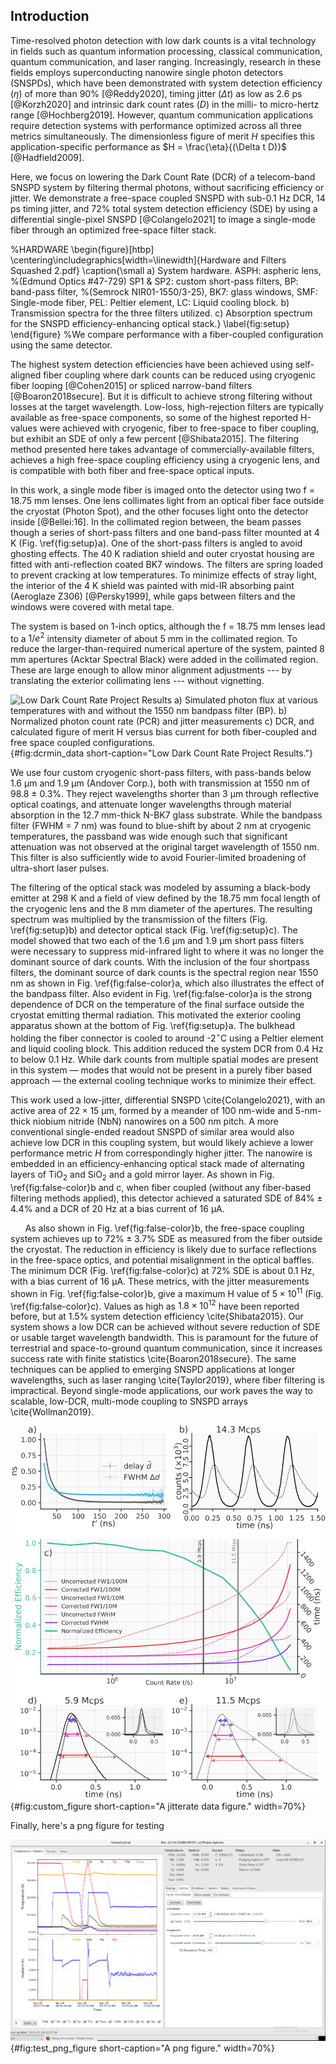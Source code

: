 ## Introduction
Time-resolved photon detection with low dark counts is a vital technology in fields such as quantum information processing, classical communication, quantum communication, and laser ranging. Increasingly, research in these fields employs superconducting nanowire single photon detectors (SNSPDs), which have been demonstrated with system detection efficiency ($\eta$) of more than 90% [@Reddy2020], timing jitter ($\Delta t$) as low as 2.6 ps [@Korzh2020] and intrinsic dark count rates ($D$) in the milli- to  micro-hertz range [@Hochberg2019]. However, quantum communication applications require detection systems with performance optimized across all three metrics simultaneously. The dimensionless figure of merit  $H$ specifies this application-specific performance as $H = \frac{\eta}{(\Delta t D)}$  [@Hadfield2009]. 

Here, we focus on lowering the Dark Count Rate (DCR) of a telecom-band SNSPD system by filtering thermal photons, without sacrificing efficiency or jitter. We demonstrate a free-space coupled SNSPD with sub-0.1 Hz DCR, 14 ps timing jitter, and 72% total system detection efficiency (SDE) by using a differential single-pixel SNSPD [@Colangelo2021] to image a single-mode fiber through an optimized free-space filter stack. 


%HARDWARE
\begin{figure}[htbp]
\centering\includegraphics[width=\linewidth]{Hardware and Filters Squashed 2.pdf}
\caption{\small a) System hardware. ASPH: aspheric lens, %(Edmund Optics \#47-729)
SP1 \& SP2: custom short-pass filters, BP: band-pass filter, %(Semrock NIR01-1550/3-25),
BK7: glass windows, SMF: Single-mode fiber, PEL: Peltier element, LC: Liquid cooling block. b) Transmission spectra for the three filters utilized. c) Absorption spectrum for the SNSPD efficiency-enhancing optical stack.}
\label{fig:setup}
\end{figure}
%We compare performance with a fiber-coupled configuration using the same detector. 


The highest system detection efficiencies have been achieved using self-aligned fiber coupling where dark counts can be reduced using cryogenic fiber looping [@Cohen2015] or spliced narrow-band filters [@Boaron2018secure]. But it is difficult to achieve strong filtering without losses at the target wavelength. Low-loss, high-rejection filters are typically available as free-space components, so some of the highest reported H-values were achieved with cryogenic, fiber to free-space to fiber coupling, but exhibit an SDE of only a few percent  [@Shibata2015]. The filtering method presented here takes advantage of commercially-available filters, achieves a high free-space coupling efficiency using a cryogenic lens, and is compatible with both fiber and free-space optical inputs.


In this work, a single mode fiber is imaged onto the detector using two f = 18.75  mm lenses. One lens collimates light from an optical fiber face outside the cryostat (Photon Spot), and the other focuses light onto the detector inside  [@Bellei:16]. In the collimated region between, the beam passes though a series of short-pass filters and one band-pass filter mounted at 4 K (Fig. \ref{fig:setup}a). One of the short-pass filters is angled to avoid ghosting effects. The 40 K radiation shield and outer cryostat housing are fitted with anti-reflection coated BK7 windows. The filters are spring loaded to prevent cracking at low temperatures. To minimize effects of stray light, the interior of the 4 K shield was painted with mid-IR absorbing paint (Aeroglaze Z306)  [@Persky1999], while gaps between filters and the windows were covered with metal tape. 

The system is based on 1-inch optics, although the f = 18.75 mm lenses lead to a $1/e^2$ intensity diameter of about 5 mm in the collimated region. To reduce the larger-than-required numerical aperture of the system, painted 8 mm apertures (Acktar Spectral Black) were added in the collimated region. These are large enough to allow minor alignment adjustments --- by translating the exterior collimating lens --- without vignetting. 

<!-- \begin{figure}[htbp]
\centering
\centering\includegraphics[width=\linewidth]{DataFigure_6.pdf}
\caption{ \small a) Simulated photon flux at various temperatures with and without the 1550 nm bandpass filter (BP). b) Normalized photon count rate (PCR) and jitter measurements c) DCR, and calculated figure of merit $H$ versus bias current for both fiber-coupled and free space coupled configurations.}
\label{fig:false-color}
\end{figure} -->
![**Low Dark Count Rate Project Results** a) Simulated photon flux at various temperatures with and without the 1550 nm bandpass filter (BP). b) Normalized photon count rate (PCR) and jitter measurements c) DCR, and calculated figure of merit $H$ versus bias current for both fiber-coupled and free space coupled configurations.](./figs_01/DataFigure_6.svg){#fig:dcrmin_data short-caption="Low Dark Count Rate Project Results."}

We use four custom cryogenic short-pass filters, with pass-bands below $1.6 \ \mathrm{\upmu m}$ and $1.9 \ \mathrm{\upmu m}$ (Andover Corp.), both with transmission at 1550 nm of 98.8 ± 0.3\%. They reject wavelengths shorter than $3 \ \mathrm{\upmu m}$ through reflective optical coatings, and attenuate longer wavelengths through material absorption in the 12.7 mm-thick N-BK7 glass substrate. While the bandpass filter (FWHM = 7 nm) was found to blue-shift by about 2 nm at cryogenic temperatures, the passband was wide enough such that significant attenuation was not observed at the original target wavelength of 1550 nm. This filter is also sufficiently wide to avoid Fourier-limited broadening of ultra-short laser pulses. 

The filtering of the optical stack was modeled by assuming a black-body emitter at 298 K and a field of view defined by the 18.75 mm focal length of the cryogenic lens and the 8 mm diameter of the apertures. The resulting spectrum was multiplied by the transmission of the filters (Fig. \ref{fig:setup}b) and detector optical stack (Fig. \ref{fig:setup}c). The model showed that two each of the $1.6 \ \mathrm{\upmu m}$ and $1.9 \ \mathrm{\upmu m}$ short pass filters were necessary to suppress mid-infrared light to where it was no longer the dominant source of dark counts. With the inclusion of the four shortpass filters, the dominant source of dark counts is the spectral region near 1550 nm as shown in Fig. \ref{fig:false-color}a, which also illustrates the effect of the bandpass filter. Also evident in Fig. \ref{fig:false-color}a is the strong dependence of DCR on the temperature of the final surface outside the cryostat emitting thermal radiation. This motivated the exterior cooling apparatus shown at the bottom of Fig. \ref{fig:setup}a. The bulkhead holding the fiber connector is cooled to around -2$^\circ$C using a Peltier element and liquid cooling block. This addition reduced the system DCR from 0.4 Hz to below 0.1 Hz. While dark counts from multiple spatial modes are present in this system — modes that would not be present in a purely fiber based approach — the external cooling technique works to minimize their effect.



This work used a low-jitter, differential SNSPD \cite{Colangelo2021}, with an active area of $22 \times 15  \ \mathrm{\upmu m}$, formed by a meander of 100 nm-wide and 5-nm-thick niobium nitride (NbN) nanowires on a 500 nm pitch. A more conventional single-ended readout SNSPD of similar area would also achieve low DCR in this coupling system, but would likely achieve a lower performance metric $H$ from correspondingly higher jitter. The nanowire is embedded in an efficiency-enhancing optical stack made of alternating layers of TiO$_2$ and SiO$_2$ and a gold mirror layer. As shown in Fig. \ref{fig:false-color}b and c, when fiber coupled (without any fiber-based filtering methods applied), this detector achieved a saturated SDE of $84\% \pm 4.4 \%$ and a DCR of 20 Hz at a bias current of $16\ \mathrm{\upmu A}$. 


&nbsp;&nbsp;&nbsp;&nbsp;&nbsp; As also shown in Fig. \ref{fig:false-color}b, the free-space coupling system achieves up to $72 \% \pm 3.7 \%$ SDE as measured from the fiber outside the cryostat. The reduction in efficiency is likely due to surface reflections in the free-space optics, and potential misalignment in the optical baffles. The minimum DCR (Fig. \ref{fig:false-color}c) at $72 \%$ SDE is about 0.1 Hz, with a bias current of 16 $\mathrm{\upmu A}$. These metrics, with the jitter measurements shown in Fig. \ref{fig:false-color}b, give a maximum H value of $5 \times 10^{11}$ (Fig. \ref{fig:false-color}c). Values as high as $1.8 \times 10^{12}$ have been reported before, but at 1.5\% system detection efficiency \cite{Shibata2015}. Our system shows a low DCR can be achieved without severe reduction of SDE or usable target wavelength bandwidth. This is paramount for the future of terrestrial and space-to-ground quantum communication, since it increases success rate with finite statistics \cite{Boaron2018secure}. The same techniques can be applied to emerging SNSPD applications at longer wavelengths, such as laser ranging \cite{Taylor2019}, where fiber filtering is impractical. Beyond single-mode applications, our work paves the way to scalable, low-DCR, multi-mode coupling to SNSPD arrays \cite{Wollman2019}.


![**Figure Title.** And I think the rest of this is the caption with (A), (B), and (C) callouts](./figs_01/Figure_Data_Sept_2022.svg){#fig:custom_figure
short-caption="A jitterate data figure." width=70%}

Finally, here's a png figure for testing

![**A test png figure.** And here is where I'd put in more information about the png.](./figs_01/fridge.png){#fig:test_png_figure
short-caption="A png figure." width=70%}



